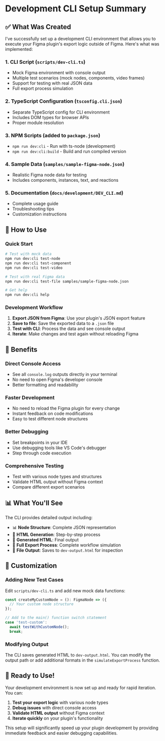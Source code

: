 # Development CLI Setup Summary

## ✅ What Was Created

I've successfully set up a development CLI environment that allows you to execute your Figma plugin's export logic outside of Figma. Here's what was implemented:

### 1. **CLI Script** (`scripts/dev-cli.ts`)
- Mock Figma environment with console output
- Multiple test scenarios (mock nodes, components, video frames)
- Support for testing with real JSON data
- Full export process simulation

### 2. **TypeScript Configuration** (`tsconfig.cli.json`)
- Separate TypeScript config for CLI environment
- Includes DOM types for browser APIs
- Proper module resolution

### 3. **NPM Scripts** (added to `package.json`)
- `npm run dev:cli` - Run with ts-node (development)
- `npm run dev:cli:build` - Build and run compiled version

### 4. **Sample Data** (`samples/sample-figma-node.json`)
- Realistic Figma node data for testing
- Includes components, instances, text, and reactions

### 5. **Documentation** (`docs/development/DEV_CLI.md`)
- Complete usage guide
- Troubleshooting tips
- Customization instructions

## 🚀 How to Use

### Quick Start
```bash
# Test with mock data
npm run dev:cli test-node
npm run dev:cli test-component
npm run dev:cli test-video

# Test with real Figma data
npm run dev:cli test-file samples/sample-figma-node.json

# Get help
npm run dev:cli help
```

### Development Workflow
1. **Export JSON from Figma**: Use your plugin's JSON export feature
2. **Save to file**: Save the exported data to a `.json` file
3. **Test with CLI**: Process the data and see console output
4. **Iterate**: Make changes and test again without reloading Figma

## 🎯 Benefits

### Direct Console Access
- See all `console.log` outputs directly in your terminal
- No need to open Figma's developer console
- Better formatting and readability

### Faster Development
- No need to reload the Figma plugin for every change
- Instant feedback on code modifications
- Easy to test different node structures

### Better Debugging
- Set breakpoints in your IDE
- Use debugging tools like VS Code's debugger
- Step through code execution

### Comprehensive Testing
- Test with various node types and structures
- Validate HTML output without Figma context
- Compare different export scenarios

## 📊 What You'll See

The CLI provides detailed output including:
- 📊 **Node Structure**: Complete JSON representation
- 🔨 **HTML Generation**: Step-by-step process
- 📄 **Generated HTML**: Final output
- 🚀 **Full Export Process**: Complete workflow simulation
- 💾 **File Output**: Saves to `dev-output.html` for inspection

## 🔧 Customization

### Adding New Test Cases
Edit `scripts/dev-cli.ts` and add new mock data functions:

```typescript
const createMyCustomNode = (): FigmaNode => ({
  // Your custom node structure
});

// Add to the main() function switch statement
case 'test-custom':
  await testWithCustomNode();
  break;
```

### Modifying Output
The CLI saves generated HTML to `dev-output.html`. You can modify the output path or add additional formats in the `simulateExportProcess` function.

## 🎉 Ready to Use!

Your development environment is now set up and ready for rapid iteration. You can:

1. **Test your export logic** with various node types
2. **Debug issues** with direct console access
3. **Validate HTML output** without Figma context
4. **Iterate quickly** on your plugin's functionality

This setup will significantly speed up your plugin development by providing immediate feedback and easier debugging capabilities.
